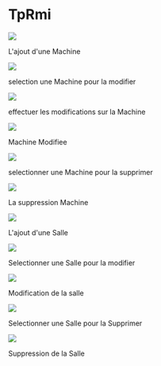 # TpRmi

<img src="Project Rmi/Capture1.PNG">
<p>L'ajout d'une Machine</p>

<section>
<img src="Project Rmi/Capture2.PNG">
<p>selection une Machine pour la modifier</p>
</section>

<section>
<img src="Project Rmi/Capture3.PNG">
<p>effectuer les modifications sur la Machine</p>
</section>
<section>
<img src="Project Rmi/Capture4.PNG">
<p> Machine Modifiee </p>
</section>
<section>
<img src="Project Rmi/Capture5.PNG">
<p>selectionner une Machine pour la supprimer</p>
</section>
<section>
<img src="Project Rmi/Capture6.PNG">
<p> La suppression Machine </p>
</section>

<section>
<img src="Project Rmi/SalleAjoutee.PNG">
<p>L'ajout d'une Salle</p>
</section>

<section>
<img src="Project Rmi/sallemodif.PNG">
<p>Selectionner une Salle pour la modifier</p>
</section>
<section>
<img src="Project Rmi/sallemodifiee.PNG">
<p>Modification de la salle</p>
</section>
<section>
<img src="Project Rmi/sallesupp.PNG">
<p>Selectionner une Salle pour la Supprimer</p>
</section>

<section>
<img src="Project Rmi/sallesupprimee.PNG">
<p> Suppression de la Salle   </p>
</section>
